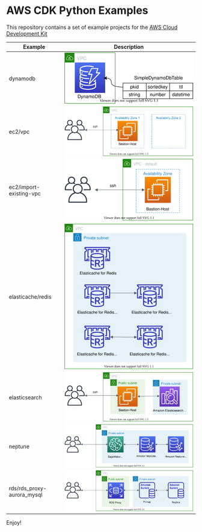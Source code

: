 # AWS CDK Python Examples

This repository contains a set of example projects for the [AWS Cloud Development
Kit](https://docs.aws.amazon.com/cdk/api/latest/)

| Example | Description |
|---------|-------------|
| dynamodb | ![dynamodb-arch](./dynamodb/dynamodb-arch.svg) |
| ec2/vpc  | ![aws-vpc](./ec2/vpc/aws-vpc.svg) |
| ec2/import-existing-vpc  | ![aws-existing-vpc](./ec2/import-existing-vpc/aws-existing-vpc.svg) |
| elasticache/redis | ![elasticache-redis-arch](./elasticache/redis/elasticache-for-redis-arch.svg) |
| elasticsearch | ![amazon-es-arch](./elasticsearch/amazon-es-arch.svg) |
| neptune | ![neptune-arch](./neptune/neptune-arch.svg) |
| rds/rds_proxy-aurora_mysql | ![neptune-arch](./rds/rds_proxy-aurora_mysql/rds_proxy-aurora_mysql-arch.svg) |

Enjoy!
